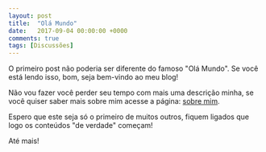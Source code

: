 ```yaml
---
layout: post
title:  "Olá Mundo"
date:   2017-09-04 00:00:00 +0000
comments: true
tags: [Discussões]
---
```


O primeiro post não poderia ser diferente do famoso "Olá Mundo". Se você está lendo isso, bom, seja bem-vindo ao meu blog!
<!--more-->
Não vou fazer você perder seu tempo com mais uma descrição minha, se você quiser saber mais sobre mim acesse a página: [sobre mim](/about).

Espero que este seja só o primeiro de muitos outros, fiquem ligados que logo os conteúdos "de verdade" começam!

Até mais!